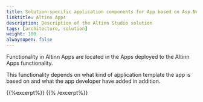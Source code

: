 ```yaml
---
title: Solution-specific application components for App based on Asp.Net template
linktitle: Altinn Apps
description: Description of the Altinn Studio solution
tags: [architecture, solution]
weight: 100
alwaysopen: false
---
```


Functionality in Altinn Apps are located in the Apps deployed to the Altinn Apps functionality.

This functionality depends on what kind of application template the app is based on and what the app developer have added in addition. 


{{%excerpt%}}
<object data="/teknologi/altinnstudio/architecture/components/application/solution/altinn-apps/altinnapps__solutionarchitecture.svg" type="image/svg+xml" style="width: 100%;"></object>
{{% /excerpt%}}
